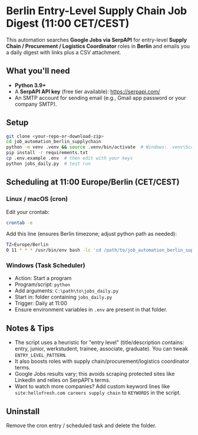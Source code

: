 # Berlin Entry-Level Supply Chain Job Digest (11:00 CET/CEST)

This automation searches **Google Jobs via SerpAPI** for entry-level **Supply Chain / Procurement / Logistics Coordinator** roles in **Berlin** and emails you a daily digest with links plus a CSV attachment.

## What you'll need
- **Python 3.9+**
- A **SerpAPI API key** (free tier available): https://serpapi.com/
- An SMTP account for sending email (e.g., Gmail app password or your company SMTP).

## Setup
```bash
git clone <your-repo-or-download-zip>
cd job_automation_berlin_supplychain
python -m venv .venv && source .venv/bin/activate  # Windows: .venv\Scripts\activate
pip install -r requirements.txt
cp .env.example .env  # then edit with your keys
python jobs_daily.py  # test run
```

## Scheduling at 11:00 Europe/Berlin (CET/CEST)

### Linux / macOS (cron)
Edit your crontab:
```bash
crontab -e
```
Add this line (ensures Berlin timezone; adjust python path as needed):
```bash
TZ=Europe/Berlin
0 11 * * * /usr/bin/env bash -lc 'cd /path/to/job_automation_berlin_supplychain && . .venv/bin/activate && python jobs_daily.py >> cron.log 2>&1'
```

### Windows (Task Scheduler)
- Action: Start a program
- Program/script: `python`
- Add arguments: `C:\path\to\jobs_daily.py`
- Start in: folder containing `jobs_daily.py`
- Trigger: Daily at 11:00
- Ensure environment variables in `.env` are present in that folder.

## Notes & Tips
- The script uses a heuristic for "entry level" (title/description contains: entry, junior, werkstudent, trainee, associate, graduate). You can tweak `ENTRY_LEVEL_PATTERN`.
- It also boosts roles with supply chain/procurement/logistics coordinator terms.
- Google Jobs results vary; this avoids scraping protected sites like LinkedIn and relies on SerpAPI's terms.
- Want to watch more companies? Add custom keyword lines like `site:hellofresh.com careers supply chain` to `KEYWORDS` in the script.

## Uninstall
Remove the cron entry / scheduled task and delete the folder.
